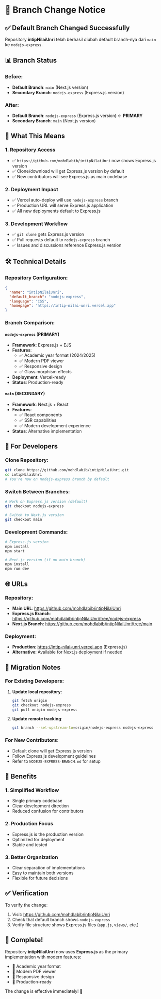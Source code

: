 # 🔄 Branch Change Notice

## ✅ Default Branch Changed Successfully

Repository **intipNilaiUnri** telah berhasil diubah default branch-nya dari `main` ke `nodejs-express`.

## 📊 Branch Status

### Before:
- **Default Branch**: `main` (Next.js version)
- **Secondary Branch**: `nodejs-express` (Express.js version)

### After:
- **Default Branch**: `nodejs-express` (Express.js version) ← **PRIMARY**
- **Secondary Branch**: `main` (Next.js version)

## 🎯 What This Means

### 1. **Repository Access**
- ✅ `https://github.com/mohdlabib/intipNilaiUnri` now shows Express.js version
- ✅ Clone/download will get Express.js version by default
- ✅ New contributors will see Express.js as main codebase

### 2. **Deployment Impact**
- ✅ Vercel auto-deploy will use `nodejs-express` branch
- ✅ Production URL will serve Express.js application
- ✅ All new deployments default to Express.js

### 3. **Development Workflow**
- ✅ `git clone` gets Express.js version
- ✅ Pull requests default to `nodejs-express` branch
- ✅ Issues and discussions reference Express.js version

## 🛠️ Technical Details

### Repository Configuration:
```json
{
  "name": "intipNilaiUnri",
  "default_branch": "nodejs-express",
  "language": "CSS",
  "homepage": "https://intip-nilai-unri.vercel.app"
}
```

### Branch Comparison:

#### `nodejs-express` (PRIMARY)
- **Framework**: Express.js + EJS
- **Features**: 
  - ✅ Academic year format (2024/2025)
  - ✅ Modern PDF viewer
  - ✅ Responsive design
  - ✅ Glass morphism effects
- **Deployment**: Vercel-ready
- **Status**: Production-ready

#### `main` (SECONDARY)
- **Framework**: Next.js + React
- **Features**:
  - ✅ React components
  - ✅ SSR capabilities
  - ✅ Modern development experience
- **Status**: Alternative implementation

## 🚀 For Developers

### Clone Repository:
```bash
git clone https://github.com/mohdlabib/intipNilaiUnri.git
cd intipNilaiUnri
# You're now on nodejs-express branch by default
```

### Switch Between Branches:
```bash
# Work on Express.js version (default)
git checkout nodejs-express

# Switch to Next.js version
git checkout main
```

### Development Commands:
```bash
# Express.js version
npm install
npm start

# Next.js version (if on main branch)
npm install
npm run dev
```

## 🌐 URLs

### Repository:
- **Main URL**: https://github.com/mohdlabib/intipNilaiUnri
- **Express.js Branch**: https://github.com/mohdlabib/intipNilaiUnri/tree/nodejs-express
- **Next.js Branch**: https://github.com/mohdlabib/intipNilaiUnri/tree/main

### Deployment:
- **Production**: https://intip-nilai-unri.vercel.app (Express.js)
- **Alternative**: Available for Next.js deployment if needed

## 📝 Migration Notes

### For Existing Developers:
1. **Update local repository**:
   ```bash
   git fetch origin
   git checkout nodejs-express
   git pull origin nodejs-express
   ```

2. **Update remote tracking**:
   ```bash
   git branch --set-upstream-to=origin/nodejs-express nodejs-express
   ```

### For New Contributors:
- Default clone will get Express.js version
- Follow Express.js development guidelines
- Refer to `NODEJS-EXPRESS-BRANCH.md` for setup

## 🎯 Benefits

### 1. **Simplified Workflow**
- Single primary codebase
- Clear development direction
- Reduced confusion for contributors

### 2. **Production Focus**
- Express.js is the production version
- Optimized for deployment
- Stable and tested

### 3. **Better Organization**
- Clear separation of implementations
- Easy to maintain both versions
- Flexible for future decisions

## ✅ Verification

To verify the change:
1. Visit: https://github.com/mohdlabib/intipNilaiUnri
2. Check that default branch shows `nodejs-express`
3. Verify file structure shows Express.js files (`app.js`, `views/`, etc.)

## 🎉 Complete!

Repository **intipNilaiUnri** now uses **Express.js** as the primary implementation with modern features:
- 📅 Academic year format
- 🎨 Modern PDF viewer
- 📱 Responsive design
- 🚀 Production-ready

The change is effective immediately! 🎯
